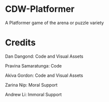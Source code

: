 CDW-Platformer
==============

A Platformer game of the arena or puzzle variety

Credits
==============

Dan Dangond: Code and Visual Assets

Pravina Samaratunga: Code

Akiva Gordon: Code and Visual Assets

Zarina Nip: Moral Support

Andrew Li: Immoral Support
